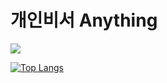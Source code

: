 # 개인비서 Anything

<a href="https://www.notion.so/Anything-fbb377ef0bbb4d5f8c91add43725b1dc"><img src="https://img.shields.io/badge/notion-#000000?style=flat-square&logo=notion&logoColor=white"/></a>

[![Top Langs](https://github-readme-stats.vercel.app/api/top-langs/?username=gonyda)](https://github.com/anuraghazra/github-readme-stats)
